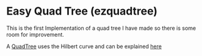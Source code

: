 # Easy Quad Tree (ezquadtree)

This is the first Implementation of a quad tree I have made so there is some room for
improvement.

A [QuadTree](https://www.i-programmer.info/programming/theory/1679-quadtrees-and-octrees.html) uses the Hilbert curve and can be explained [here](http://blog.notdot.net/2009/11/Damn-Cool-Algorithms-Spatial-indexing-with-Quadtrees-and-Hilbert-Curves)


